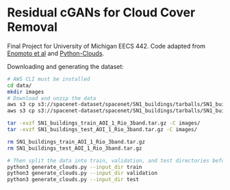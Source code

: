 # Residual cGANs for Cloud Cover Removal

Final Project for University of Michigan EECS 442. Code adapted from [Enomoto et al](https://github.com/enomotokenji/mcgan-cvprw2017-pytorch) and [Python-Clouds](https://github.com/SquidDev/Python-Clouds).

Downloading and generating the dataset:

```sh
# AWS CLI must be installed
cd data/
mkdir images
# Download and unzip the data
aws s3 cp s3://spacenet-dataset/spacenet/SN1_buildings/tarballs/SN1_buildings_train_AOI_1_Rio_3band.tar.gz .
aws s3 cp s3://spacenet-dataset/spacenet/SN1_buildings/tarballs/SN1_buildings_test_AOI_1_Rio_3band.tar.gz .

tar -xvzf SN1_buildings_train_AOI_1_Rio_3band.tar.gz -C images/
tar -xvzf SN1_buildings_test_AOI_1_Rio_3band.tar.gz -C images/

rm SN1_buildings_train_AOI_1_Rio_3band.tar.gz
rm SN1_buildings_test_AOI_1_Rio_3band.tar.gz

# Then split the data into train, validation, and test directories before running the cloud generation script
python3 generate_clouds.py --input_dir train
python3 generate_clouds.py --input_dir validation
python3 generate_clouds.py --input_dir test
```
